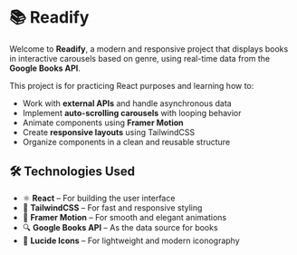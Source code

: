 # 📚 Readify

Welcome to **Readify**, a modern and responsive project that displays books in interactive carousels based on genre, using real-time data from the **Google Books API**.

This project is for practicing React purposes and learning how to:

- Work with **external APIs** and handle asynchronous data
- Implement **auto-scrolling carousels** with looping behavior
- Animate components using **Framer Motion**
- Create **responsive layouts** using TailwindCSS
- Organize components in a clean and reusable structure

## 🛠️ Technologies Used

- ⚛️ **React** – For building the user interface
- 🎨 **TailwindCSS** – For fast and responsive styling
- 💫 **Framer Motion** – For smooth and elegant animations
- 🔍 **Google Books API** – As the data source for books
- 🧠 **Lucide Icons** – For lightweight and modern iconography
